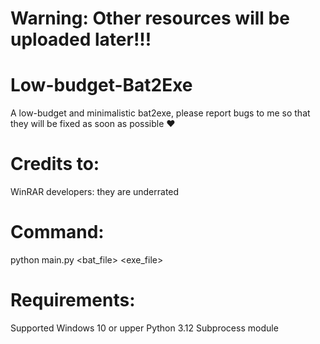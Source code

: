 # Warning: Other resources will be uploaded later!!!
# Low-budget-Bat2Exe
A low-budget and minimalistic bat2exe, please report bugs to me so that they will be fixed as soon as possible ♥️
# Credits to:
WinRAR developers: they are underrated
# Command:
python main.py <bat_file> <exe_file>
# Requirements:
Supported Windows 10 or upper
Python 3.12
Subprocess module

